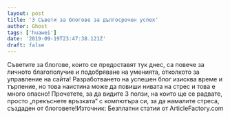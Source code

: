 ```yaml
---
layout: post
title: '3 Съвети за блогове за дългосрочен успех'
author: Ghost
tags: ['huawei']
date: '2019-09-19T23:47:38.121Z'
draft: false
---
```


Съветите за блогове, които се предоставят тук днес, са повече за личното благополучие и подобряване на уменията, отколкото за управление на сайта! Разработването на успешен блог изисква време и търпение, но това наистина може да повиши нивата на стрес и това е много опасно! Прочетете, за да видите 3 ползи, на които ще се радвате, просто „прекъснете връзката“ с компютъра си, за да намалите стреса, създаден от блоговете!Източник: Безплатни статии от ArticleFactory.com
